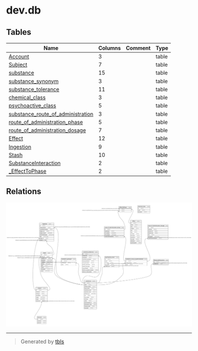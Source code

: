 # dev.db

## Tables

| Name | Columns | Comment | Type |
| ---- | ------- | ------- | ---- |
| [Account](Account.md) | 3 |  | table |
| [Subject](Subject.md) | 7 |  | table |
| [substance](substance.md) | 15 |  | table |
| [substance_synonym](substance_synonym.md) | 3 |  | table |
| [substance_tolerance](substance_tolerance.md) | 11 |  | table |
| [chemical_class](chemical_class.md) | 3 |  | table |
| [psychoactive_class](psychoactive_class.md) | 5 |  | table |
| [substance_route_of_administration](substance_route_of_administration.md) | 3 |  | table |
| [route_of_administration_phase](route_of_administration_phase.md) | 5 |  | table |
| [route_of_administration_dosage](route_of_administration_dosage.md) | 7 |  | table |
| [Effect](Effect.md) | 12 |  | table |
| [Ingestion](Ingestion.md) | 9 |  | table |
| [Stash](Stash.md) | 10 |  | table |
| [SubstanceInteraction](SubstanceInteraction.md) | 2 |  | table |
| [_EffectToPhase](_EffectToPhase.md) | 2 |  | table |

## Relations

![er](schema.svg)

---

> Generated by [tbls](https://github.com/k1LoW/tbls)
